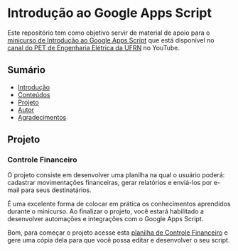 # Introdução ao Google Apps Script

Este repositório tem como objetivo servir de material de apoio para o [minicurso de Introdução ao Google Apps Script](https://www.youtube.com/c/ufrnpetee) que está disponível no [canal do PET de Engenharia Elétrica da UFRN](https://www.youtube.com/c/ufrnpetee) no YouTube.

## Sumário

- [Introdução](#introdução)
- [Conteúdos](#conteúdos)
- [Projeto](#projeto)
- [Autor](#autor)
- [Agradecimentos](#agradecimentos)

## Projeto
### Controle Financeiro

O projeto consiste em desenvolver uma planilha na qual o usuário poderá: cadastrar movimentações financeiras, gerar relatórios e enviá-los por e-mail para seus destinatários.

É uma excelente forma de colocar em prática os conhecimentos aprendidos durante o minicurso. Ao finalizar o projeto, você estará habilitado a desenvolver automações e integrações com o Google Apps Script.

Bom, para começar o projeto acesse esta [planilha de Controle Financeiro](https://docs.google.com/spreadsheets/d/1RbjMIzEI7SZUE0BvJmnQTKWTzMHLyqP9jm-utdlZzpU/edit#gid=1452918513) e gere uma cópia dela para que você possa editar e desenvolver o seu script.
